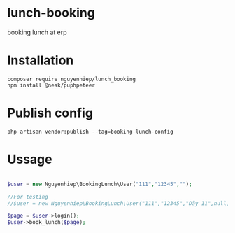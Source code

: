 # lunch-booking
booking lunch at erp

# Installation

```
composer require nguyenhiep/lunch_booking
npm install @nesk/puphpeteer
```

# Publish config

```
php artisan vendor:publish --tag=booking-lunch-config
```

# Ussage

```php

$user = new Nguyenhiep\BookingLunch\User("111","12345","");

//For testing
//$user = new Nguyenhiep\BookingLunch\User("111","12345","Dãy 11",null,false);

$page = $user->login();
$user->book_lunch($page);
```


